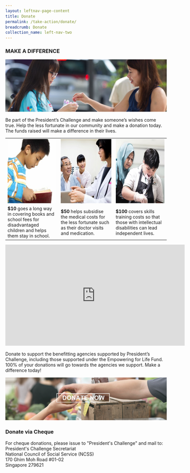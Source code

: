 ```yaml
---
layout: leftnav-page-content
title: Donate
permalink: /take-action/donate/
breadcrumb: Donate
collection_name: left-nav-two
---
```


### MAKE A DIFFERENCE

![Donate Banner](/images/Donate-banner_1.jpg "Donate Banner")

Be part of the President’s Challenge and make someone’s wishes come true. 
Help the less fortunate in our community and make a donation today. 
The funds raised will make a difference in their lives.

<table width="100%" cellpadding="10px" cellspacing="10px" border="0">
<tr><td width="33%" align="center"> <img src="/images/Donate-Story1.jpg" style="width:200px;height:200px;" alt="" border="0"> </td>
<td width="34%" align="center"> <img src="/images/person-seeing-doctor.jpg" style="width:200px;height:200px;" alt="" border="0"> </td>
<td width="33%" align="center"> <img src="/images/Donate-Story3.jpg" style="width:200px;height:200px;" alt="" border="0"> </td></tr>
<tr><td><b>$10</b> goes a long way in covering books and school fees for disadvantaged children and helps them stay in school.</td>
<td><b>$50</b> helps subsidise the medical costs for the less fortunate such as their doctor visits and medication.</td>
<td><b>$100</b> covers skills training costs so that those with intellectual disabilities can lead independent lives.</td></tr></table>
 
<div class="bp-youtube">
      <iframe width="560" height="315" src="https://www.youtube.com/embed/TmRRl--HJ6k" frameborder="0" allow="autoplay; encrypted-media" allowfullscreen></iframe>
</div>
 
Donate to support the benefitting agencies supported by President’s Challenge, including those supported under the Empowering for Life Fund. 100% of your donations will go towards the agencies we support. Make a difference today! 

[![Donate Now](/images/beneficiary1.jpg "Donate Now")](https://www.giving.sg/president-s-challenge)

 
### Donate via Cheque

For cheque donations, please issue to "President's Challenge" and mail to:  
President's Challenge Secretariat  
National Council of Social Service (NCSS)  
170 Ghim Moh Road #01-02  
Singapore 279621  
 

